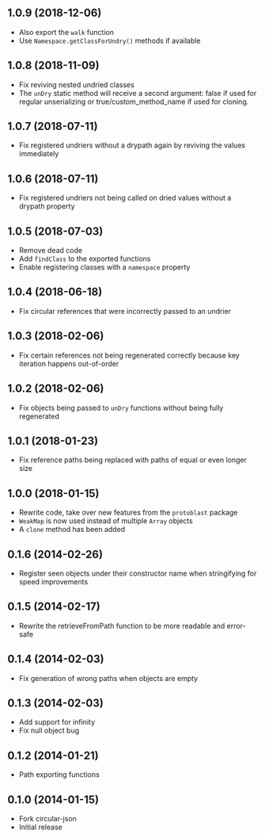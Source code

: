 ## 1.0.9 (2018-12-06)

* Also export the `walk` function
* Use `Namespace.getClassForUndry()` methods if available

## 1.0.8 (2018-11-09)

* Fix reviving nested undried classes
* The `unDry` static method will receive a second argument: false if used for regular unserializing or true/custom_method_name if used for cloning.

## 1.0.7 (2018-07-11)

* Fix registered undriers without a drypath again by reviving the values immediately

## 1.0.6 (2018-07-11)

* Fix registered undriers not being called on dried values without a drypath property

## 1.0.5 (2018-07-03)

* Remove dead code
* Add `findClass` to the exported functions
* Enable registering classes with a `namespace` property

## 1.0.4 (2018-06-18)

* Fix circular references that were incorrectly passed to an undrier

## 1.0.3 (2018-02-06)

* Fix certain references not being regenerated correctly because key iteration happens out-of-order

## 1.0.2 (2018-02-06)

* Fix objects being passed to `unDry` functions without being fully regenerated

## 1.0.1 (2018-01-23)

* Fix reference paths being replaced with paths of equal or even longer size

## 1.0.0 (2018-01-15)

* Rewrite code, take over new features from the `protoblast` package
* `WeakMap` is now used instead of multiple `Array` objects
* A `clone` method has been added

## 0.1.6 (2014-02-26)

* Register seen objects under their constructor name when stringifying for speed improvements

## 0.1.5 (2014-02-17)

* Rewrite the retrieveFromPath function to be more readable and error-safe

## 0.1.4 (2014-02-03)

* Fix generation of wrong paths when objects are empty

## 0.1.3 (2014-02-03)

* Add support for infinity
* Fix null object bug

## 0.1.2 (2014-01-21)

* Path exporting functions

## 0.1.0 (2014-01-15)

* Fork circular-json
* Initial release
